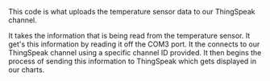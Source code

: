 This code is what uploads the temperature sensor data to our ThingSpeak channel.

It takes the information that is being read from the temperature sensor. 
It get's this information by reading it off the COM3 port.
It the connects to our ThingSpeak channel using a specific channel ID provided.
It then begins the process of sending this information to ThingSpeak which gets 
displayed in our charts.
